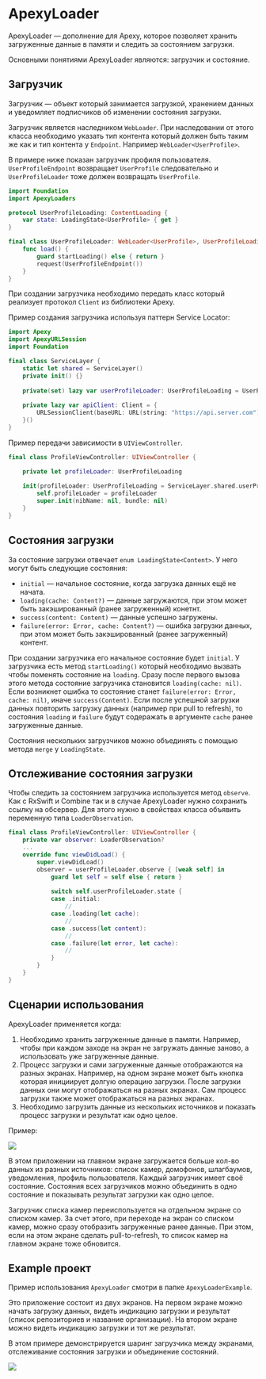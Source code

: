 # ApexyLoader

ApexyLoader — дополнение для Apexy, которое позволяет хранить загруженные данные в памяти и следить за состоянием загрузки.

Основными понятиями ApexyLoader являются: загрузчик и состояние.

## Загрузчик

Загрузчик — объект который занимается загрузкой, хранением данных и уведомляет подписчиков об изменении состояния загрузки.

Загрузчик является наследником `WebLoader`. При наследовании от этого класса необходимо указать тип контента который должен быть таким же как и тип контента у `Endpoint`. Например `WebLoader<UserProfile>`.

В примере ниже показан загрузчик профиля пользователя.
`UserProfileEndpoint` возвращает `UserProfile` следовательно и `UserProfileLoader` тоже должен возвращать `UserProfile`.

```swift
import Foundation
import ApexyLoaders

protocol UserProfileLoading: ContentLoading {
    var state: LoadingState<UserProfile> { get }
}

final class UserProfileLoader: WebLoader<UserProfile>, UserProfileLoading {
    func load() {
        guard startLoading() else { return }
        request(UserProfileEndpoint())
    }
}
```

При создании загрузчика необходимо передать класс который реализует протокол `Client` из библиотеки Apexy.

Пример создания загрузчика используя паттерн Service Locator:

```swift
import Apexy
import ApexyURLSession
import Foundation

final class ServiceLayer {
    static let shared = ServiceLayer()
    private init() {}
    
    private(set) lazy var userProfileLoader: UserProfileLoading = UserProfileLoader(apiClient: apiClient)
    
    private lazy var apiClient: Client = {
        URLSessionClient(baseURL: URL(string: "https://api.server.com")!, configuration: .ephemeral)
    }()
}
```

Пример передачи зависимости в `UIViewController`.

```swift
final class ProfileViewController: UIViewController {

    private let profileLoader: UserProfileLoading
    
    init(profileLoader: UserProfileLoading = ServiceLayer.shared.userProfileLoader) {
        self.profileLoader = profileLoader
        super.init(nibName: nil, bundle: nil)
    }
}
```

## Состояния загрузки

За состояние загрузки отвечает `enum LoadingState<Content>`. У него могут быть следующие состояния:
- `initial` — начальное состояние, когда загрузка данных ещё не начата.
- `loading(cache: Content?)` — данные загружаются, при этом может быть закэшированный (ранее загруженный) конетнт.
- `success(content: Content)` — данные успешно загружены.
- `failure(error: Error, cache: Content?)` — ошибка загрузки данных, при этом может быть закэшированный (ранее загруженный) контент.

При создании загрузчика его начальное состояние будет `initial`. У загрузчика есть метод `startLoading()` который необходимо вызвать чтобы поменять состояние на `loading`. Сразу после первого вызова этого метода состояние загрузчика становится `loading(cache: nil)`. Если возникнет ошибка то состояние станет `failure(error: Error, cache: nil)`, иначе `success(Content)`. Если после успешной загрузки данных повторить загрузку данных (например при pull to refresh), то состояния `loading` и `failure` будут содеражать в аргументе `cache` ранее загруженные данные.

Состояния нескольких загрузчиков можно объединять с помощью метода `merge` у `LoadingState`.

## Отслеживание состояния загрузки

Чтобы следить за состоянием загрузчика используется метод `observe`. Как с RxSwift и Combine так и в случае ApexyLoader нужно сохранить ссылку на обсервер. Для этого нужно в свойствах класса объявить переменную типа `LoaderObservation`.

```swift
final class ProfileViewController: UIViewController {
    private var observer: LoaderObservation?
    ...
    override func viewDidLoad() {
        super.viewDidLoad()
        observer = userProfileLoader.observe { [weak self] in
            guard let self = self else { return }
            
            switch self.userProfileLoader.state {
            case .initial:
                //
            case .loading(let cache):
                //
            case .success(let content):
                //
            case .failure(let error, let cache):
                //
            }
        }
    }
}
```

## Сценарии использования

ApexyLoader применяется когда:
1. Необходимо хранить загруженные данные в памяти.
Например, чтобы при каждом заходе на экран не загружать данные заново, а использовать уже загруженные данные.
2. Процесс загрузки и сами загруженные данные отображаются на разных экранах.
Например, на одном экране может быть кнопка которая инициирует долгую операцию загрузки. После загрузки данных они могут отображаться на разных экранах. Сам процесс загрузки также может отображаться на разных экранах.
3. Необходимо загрузить данные из нескольких источников и показать процесс загрузки и результат как одно целое.

Пример:

<img src="resources/img_1.png"/>

В этом приложении на главном экране загружается больше кол-во данных из разных источников: список камер, домофонов, шлагбаумов, уведомления, профиль пользователя. Каждый загрузчик имеет своё состояние. Состояния всех загрузчиков можно объединить в одно состояние и показывать результат загрузки как одно целое.

Загрузчик списка камер переиспользуется на отдельном экране со списком камер. За счет этого, при переходе на экран со списком камер, можно сразу отобразить загруженные ранее данные. При этом, если на этом экране сделать pull-to-refresh, то список камер на главном экране тоже обновится.

## Example проект

Пример использования `ApexyLoader` смотри в папке `ApexyLoaderExample`.

Это приложение состоит из двух экранов. На первом экране можно начать загрузку данных, видеть индикацию загрузки и результат (список репозиториев и название организации). На втором экране можно видеть индикацию загрузки и тот же результат.

В этом примере демонстрируется шаринг загрузчика между экранами, отслеживание состояния загрузки и объединение состояний.

<img src="resources/demo.gif"/>